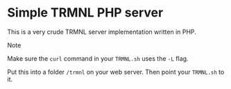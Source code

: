 Simple TRMNL PHP server
=======================

This is a very crude TRMNL server implementation written in PHP.

> [!NOTE]
> Make sure the `curl` command in your `TRMNL.sh` uses the `-L` flag.

Put this into a folder `/trmnl` on your web server. Then point your `TRMNL.sh` to it.

